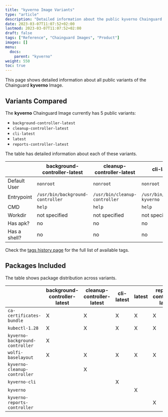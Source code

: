 ```yaml
---
title: "kyverno Image Variants"
type: "article"
description: "Detailed information about the public kyverno Chainguard Image variants"
date: 2023-03-07T11:07:52+02:00
lastmod: 2023-03-07T11:07:52+02:00
draft: false
tags: ["Reference", "Chainguard Images", "Product"]
images: []
menu:
  docs:
    parent: "kyverno"
weight: 550
toc: true
---
```


This page shows detailed information about all public variants of the Chainguard **kyverno** Image.

## Variants Compared
The **kyverno** Chainguard Image currently has 5 public variants: 

- `background-controller-latest`
- `cleanup-controller-latest`
- `cli-latest`
- `latest`
- `reports-controller-latest`

The table has detailed information about each of these variants.

|              | background-controller-latest     | cleanup-controller-latest     | cli-latest                 | latest             | reports-controller-latest     |
|--------------|----------------------------------|-------------------------------|----------------------------|--------------------|-------------------------------|
| Default User | `nonroot`                        | `nonroot`                     | `nonroot`                  | `nonroot`          | `nonroot`                     |
| Entrypoint   | `/usr/bin/background-controller` | `/usr/bin/cleanup-controller` | `/usr/bin/kubectl-kyverno` | `/usr/bin/kyverno` | `/usr/bin/reports-controller` |
| CMD          | `help`                           | `help`                        | `help`                     | `help`             | `help`                        |
| Workdir      | not specified                    | not specified                 | not specified              | not specified      | not specified                 |
| Has apk?     | no                               | no                            | no                         | no                 | no                            |
| Has a shell? | no                               | no                            | no                         | no                 | no                            |

Check the [tags history page](/chainguard/chainguard-images/reference/kyverno/tags_history/) for the full list of available tags.

## Packages Included
The table shows package distribution across variants.

|                                 | background-controller-latest | cleanup-controller-latest | cli-latest | latest | reports-controller-latest |
|---------------------------------|------------------------------|---------------------------|------------|--------|---------------------------|
| `ca-certificates-bundle`        | X                            | X                         | X          | X      | X                         |
| `kubectl-1.28`                  | X                            | X                         | X          | X      | X                         |
| `kyverno-background-controller` | X                            |                           |            |        |                           |
| `wolfi-baselayout`              | X                            | X                         | X          | X      | X                         |
| `kyverno-cleanup-controller`    |                              | X                         |            |        |                           |
| `kyverno-cli`                   |                              |                           | X          |        |                           |
| `kyverno`                       |                              |                           |            | X      |                           |
| `kyverno-reports-controller`    |                              |                           |            |        | X                         |
